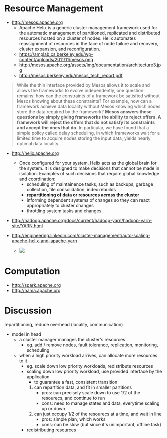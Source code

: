 # Resource Management

* http://mesos.apache.org
  * Apache Helix is a generic cluster management framework used for the automatic management of partitioned, replicated and distributed resources hosted on a cluster of nodes. Helix automates reassignment of resources in the face of node failure and recovery, cluster expansion, and reconfiguration.
  * https://amplab.cs.berkeley.edu/wp-content/uploads/2011/11/mesos.png
  * http://mesos.apache.org/assets/img/documentation/architecture3.jpg
  * http://mesos.berkeley.edu/mesos_tech_report.pdf

> While the thin interface provided by Mesos allows it to scale and allows the frameworks to evolve independently, one question remains: how can the constraints of a framework be satisfied without Mesos knowing about these constraints? For example, how can a framework achieve data locality without Mesos knowing which nodes store the data required by the framework? **Mesos answers these questions by simply giving frameworks the ability to reject offers. A framework will reject the offers that do not satisfy its constraints and accept the ones that do.** In particular, we have found that a simple policy called delay scheduling, in which frameworks wait for a limited time to acquire nodes storing the input data, yields nearly optimal data locality.

* http://helix.apache.org
  * Once configured for your system, Helix acts as the global brain for the system. It is designed to make decisions that cannot be made in isolation. Examples of such decisions that require global knowledge and coordination:
    * scheduling of maintainence tasks, such as backups, garbage collection, file consolidation, index rebuilds
    * **repartitioning of data or resources across the cluster**
    * informing dependent systems of changes so they can react appropriately to cluster changes
    * throttling system tasks and changes

* http://hadoop.apache.org/docs/current/hadoop-yarn/hadoop-yarn-site/YARN.html

* http://engineering.linkedin.com/cluster-management/auto-scaling-apache-helix-and-apache-yarn
  * ![](http://engineering.linkedin.com/sites/default/files/process-edit.png)

# Computation

* http://spark.apache.org
* http://hama.apache.org

# Discussion
repartitioning, reduce overhead (locality, communication)

*   model in head
    *   a cluster manager manages the cluster's resources 
        *   eg. add / remove nodes, fault tolerance, replication, monitoring, scheduling
    *   when a high priority workload arrives, can allocate more resources to it
        *   eg. scale down low priority workloads, redistribute resources
        *   scaling down low priority workload, use provided interface by the application
            *   to guarantee a fast, consistent transition
            1.  can repartition data, and fit in smaller partitions
                *   pros: can precisely scale down to use 1/2 of the resourecs, and continue to run
                *   cons: need to manage states and data, everytime scaling up or down
            2.  can just occupy 1/2 of the resourecs at a time, and wait in line
                *   pros: simple plan, which works
                *   cons: can be slow (but since it's unimportant, offline task)
        *   redistributing resources
